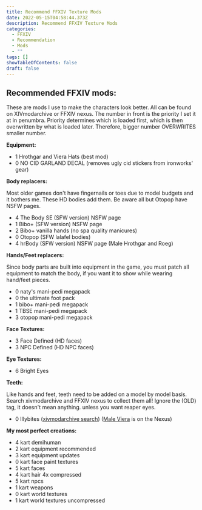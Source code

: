 ```yaml
---
title: Recommend FFXIV Texture Mods
date: 2022-05-15T04:58:44.373Z
description: Recommend FFXIV Texture Mods
categories:
  - FFXIV
  - Recommendation
  - Mods
  - ""
tags: []
showTableOfContents: false
draft: false
---
```

## Recommended FFXIV mods:


These are mods I use to make the characters look better. All can be found on XIVmodarchive or FFXIV nexus.
The number in front is the priority I set it at in penumbra. Priority determines which is loaded first, which is then overwritten by what is loaded later. Therefore, bigger number OVERWRITES smaller number.


**Equipment:**
* 1 Hrothgar and Viera Hats (best mod)
* 0 NO CID GARLAND DECAL (removes ugly cid stickers from ironworks' gear)

**Body replacers:**


Most older games don't have fingernails or toes due to model budgets and it bothers me. These HD bodies add them. Be aware all but Otopop have NSFW pages.
* 4 The Body SE (SFW version) NSFW page
* 1 Bibo+ (SFW version) NSFW page
* 2 Bibo+ vanilla hands (no spa quality manicures)
* 0 Otopop (SFW lalafel bodies) 
* 4 hrBody (SFW version) NSFW page (Male Hrothgar and Roeg)


**Hands/Feet replacers:**


Since body parts are built into equipment in the game, you must patch all equipment to match the body, if you want it to show while wearing hand/feet pieces.
* 0 naty's mani-pedi megapack
* 0 the ultimate foot pack
* 1 bibo+ mani-pedi megapack
* 1 TBSE mani-pedi megapack
* 3 otopop mani-pedi megapack


**Face Textures:**
* 3 Face Defined (HD faces)
* 3 NPC Defined (HD NPC faces)


**Eye Textures:**
* 6 Bright Eyes


**Teeth:**


Like hands and feet, teeth need to be added on a model by model basis. Search xivmodarchive and FFXIV nexus to collect them all! Ignore the (OLD) tag, it doesn't mean anything. unless you want reaper eyes.
* 0 Illybites ([xivmodarchive search](https://www.xivmodarchive.com/search?sortby=rank&sortorder=desc&basic_text=illybites&types=1%2C3%2C7%2C9%2C12%2C15%2C2%2C4%2C8%2C10%2C14%2C11%2C5%2C13%2C6)) ([Male Viera](https://www.nexusmods.com/finalfantasy14/mods/1437) is on the Nexus)

**My most perfect creations:**
 * 4 kart demihuman
* 2 kart equipment recommended
* 3 kart equipment updates
* 0 kart face paint textures
* 5 kart faces
* 4 kart hair 4x compressed
* 5 kart npcs
* 1 kart weapons
* 0 kart world textures
* 1 kart world textures uncompressed